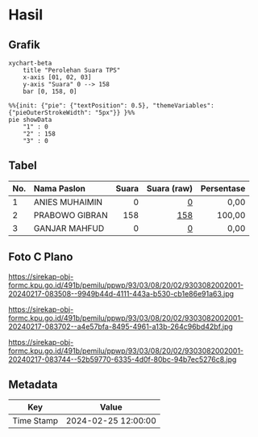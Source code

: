 # Hasil

## Grafik

```mermaid
xychart-beta
    title "Perolehan Suara TPS"
    x-axis [01, 02, 03]
    y-axis "Suara" 0 --> 158
    bar [0, 158, 0]
```

```mermaid
%%{init: {"pie": {"textPosition": 0.5}, "themeVariables": {"pieOuterStrokeWidth": "5px"}} }%%
pie showData
    "1" : 0
    "2" : 158
    "3" : 0
```

## Tabel

| No. | Nama Paslon    | Suara | Suara (raw) | Persentase |
|:--- |:-------------- | -----:| -----------:| ----------:|
| 1   | ANIES MUHAIMIN | 0     | [0][p-1]    | 0,00       |
| 2   | PRABOWO GIBRAN | 158   | [158][p-2]  | 100,00     |
| 3   | GANJAR MAHFUD  | 0     | [0][p-3]    | 0,00       |


[p-1]: https://github.com/gigit-pemilu/pemilu-2024-93-papua-selatan/blob/main/pilpres/hitung-suara/sub/93-papua-selatan/sub/03-mappi/sub/08-passue/sub/2002-bagaram/sub/001-tps/sub/paslon-1.txt
[p-2]: https://github.com/gigit-pemilu/pemilu-2024-93-papua-selatan/blob/main/pilpres/hitung-suara/sub/93-papua-selatan/sub/03-mappi/sub/08-passue/sub/2002-bagaram/sub/001-tps/sub/paslon-2.txt
[p-3]: https://github.com/gigit-pemilu/pemilu-2024-93-papua-selatan/blob/main/pilpres/hitung-suara/sub/93-papua-selatan/sub/03-mappi/sub/08-passue/sub/2002-bagaram/sub/001-tps/sub/paslon-3.txt

## Foto C Plano

https://sirekap-obj-formc.kpu.go.id/491b/pemilu/ppwp/93/03/08/20/02/9303082002001-20240217-083508--9949b44d-4111-443a-b530-cb1e86e91a63.jpg

https://sirekap-obj-formc.kpu.go.id/491b/pemilu/ppwp/93/03/08/20/02/9303082002001-20240217-083702--a4e57bfa-8495-4961-a13b-264c96bd42bf.jpg

https://sirekap-obj-formc.kpu.go.id/491b/pemilu/ppwp/93/03/08/20/02/9303082002001-20240217-083744--52b59770-6335-4d0f-80bc-94b7ec5276c8.jpg


## Metadata

| Key        | Value               |
| ---------- | ------------------- |
| Time Stamp | 2024-02-25 12:00:00 |



